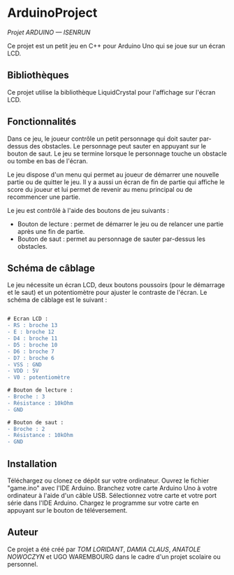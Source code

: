 # ArduinoProject
*Projet ARDUINO — ISENRUN*

Ce projet est un petit jeu en C++ pour Arduino Uno qui se joue sur un écran LCD.

## Bibliothèques

Ce projet utilise la bibliothèque LiquidCrystal pour l'affichage sur l'écran LCD.

## Fonctionnalités
Dans ce jeu, le joueur contrôle un petit personnage qui doit sauter par-dessus des obstacles. Le personnage peut sauter en appuyant sur le bouton de saut. Le jeu se termine lorsque le personnage touche un obstacle ou tombe en bas de l'écran.

Le jeu dispose d'un menu qui permet au joueur de démarrer une nouvelle partie ou de quitter le jeu. 
Il y a aussi un écran de fin de partie qui affiche le score du joueur et lui permet de revenir au menu principal ou de recommencer une partie.

Le jeu est contrôlé à l'aide des boutons de jeu suivants :

* Bouton de lecture : permet de démarrer le jeu ou de relancer une partie après une fin de partie.
* Bouton de saut : permet au personnage de sauter par-dessus les obstacles.

## Schéma de câblage
Le jeu nécessite un écran LCD, deux boutons poussoirs (pour le démarrage et le saut) et un potentiomètre pour ajuster le contraste de l'écran. Le schéma de câblage est le suivant :

``` diff

# Ecran LCD :
- RS : broche 13
- E : broche 12
- D4 : broche 11
- D5 : broche 10
- D6 : broche 7
- D7 : broche 6
- VSS : GND
- VDD : 5V
- V0 : potentiomètre

# Bouton de lecture :
- Broche : 3
- Résistance : 10kOhm
- GND

# Bouton de saut :
- Broche : 2
- Résistance : 10kOhm
- GND
```

## Installation
Téléchargez ou clonez ce dépôt sur votre ordinateur.
Ouvrez le fichier "game.ino" avec l'IDE Arduino.
Branchez votre carte Arduino Uno à votre ordinateur à l'aide d'un câble USB.
Sélectionnez votre carte et votre port série dans l'IDE Arduino.
Chargez le programme sur votre carte en appuyant sur le bouton de téléversement.

## Auteur
Ce projet a été créé par *TOM LORIDANT*, *DAMIA CLAUS*, *ANATOLE NOWOCZYN* et UGO WAREMBOURG dans le cadre d'un projet scolaire ou personnel.
